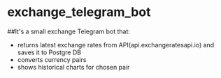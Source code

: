 # exchange_telegram_bot

##It's a small exchange Telegram bot that:
- returns latest exchange rates from API(api.exchangeratesapi.io) and saves it to Postgre DB
- converts currency pairs
- shows historical charts for chosen pair

 
